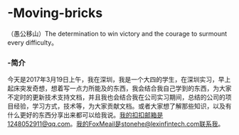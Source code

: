# -Moving-bricks
（愚公移山）The determination to win victory and the courage to surmount every difficulty。
### -简介
今天是2017年3月19日上午，我在深圳，我是一个大四的学生，在深圳实习，早上起床突发奇想，想着写一点力所能及的东西，我会结合我自己学到的东西，为大家不定时的更新技术支持文档，并且我也会结合我在公司实习期间，总结的公司的项目经验，学习方式，技术等，为大家贡献文档。或者大家想了解那些知识，以及有什么更好的东西分享出来都可以给我说。我的扣扣邮箱是1248052911@qq.com。我的FoxMeail是stonehe@lexinfintech.com联系我。
